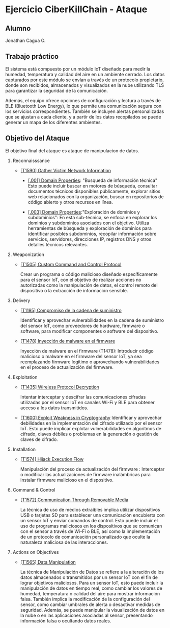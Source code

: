 # Ejercicio CiberKillChain - Ataque

## Alumno

Jonathan Cagua O.

## Trabajo práctico

El sistema está compuesto por un módulo IoT diseñado para medir la humedad, temperatura y calidad del aire en un ambiente cerrado. Los datos capturados por este módulo se envían a través de un protocolo propietario, donde son recibidos, almacenados y visualizados en la nube utilizando TLS para garantizar la seguridad de la comunicación.

Además, el equipo ofrece opciones de configuración y lectura a través de BLE (Bluetooth Low Energy), lo que permite una comunicación segura con los servicios correspondientes. También se incluyen alertas personalizadas que se ajustan a cada cliente, y a partir de los datos recopilados se puede generar un mapa de los diferentes ambientes.


## Objetivo del Ataque

El objetivo final del ataque es ataque de manipulacion de datos.


1. Reconnaisssance

    - [[T1590] Gather Victim Network Information](https://attack.mitre.org/techniques/T1590/)
        - [[.001] Domain Properties](https://attack.mitre.org/techniques/T1590/001): "Busqueda de información técnica" Esto puede incluir buscar en motores de búsqueda, consultar documentos técnicos disponibles públicamente, explorar sitios web relacionados con la organización, buscar en repositorios de código abierto y otros recursos en línea.

        - [[.003] Domain Properties](https://attack.mitre.org/techniques/T1590/003):"Exploración de dominios y subdominios": En esta sub-técnica, se enfoca en explorar los dominios y subdominios asociados con el objetivo. Utiliza herramientas de búsqueda y exploración de dominios para identificar posibles subdominios, recopilar información sobre servicios, servidores, direcciones IP, registros DNS y otros detalles técnicos relevantes.

2. Weaponization 

    - [[T1505] Custom Command and Control Protocol](https://attack.mitre.org/techniques/T1505/)

        Crear un programa o código malicioso diseñado específicamente para el sensor IoT, con el objetivo de realizar acciones no autorizadas como la manipulación de datos, el control remoto del dispositivo o la extracción de información sensible.

3. Delivery

    - [[T1195] Compromiso de la cadena de suministro](https://attack.mitre.org/techniques/T1195/)

        Identificar y aprovechar vulnerabilidades en la cadena de suministro del sensor IoT, como proveedores de hardware, firmware o software, para modificar componentes o software del dispositivo.
    - [[T1478] Inyección de malware en el firmware ](https://attack.mitre.org/techniques/T1478/)

        Inyección de malware en el firmware (T1478): Introducir código malicioso o malware en el firmware del sensor IoT, ya sea reemplazando firmware legítimo o aprovechando vulnerabilidades en el proceso de actualización del firmware.


4. Exploitation

    - [[T1435] Wireless Protocol Decryption](https://attack.mitre.org/techniques/T1435/)
    
        Intentar interceptar y descifrar las comunicaciones cifradas utilizadas por el sensor IoT en canales Wi-Fi y BLE para obtener acceso a los datos transmitidos.
    - [[T1600] Exploit Weakness in Cryptography](https://attack.mitre.org/techniques/T1600/)
        Identificar y aprovechar debilidades en la implementación del cifrado utilizado por el sensor IoT. Esto puede implicar explotar vulnerabilidades en algoritmos de cifrado, claves débiles o problemas en la generación o gestión de claves de cifrado.


5. Installation

    - [[T1574] Hijack Execution Flow](https://attack.mitre.org/techniques/T1574/)

        Manipulación del proceso de actualización del firmware : Interceptar o modificar las actualizaciones de firmware inalámbricas para instalar firmware malicioso en el dispositivo.

6. Command & Control 

    - [[T1572] Communication Through Removable Media](https://attack.mitre.org/techniques/T1572/)

        La técnica de uso de medios extraíbles implica utilizar dispositivos USB o tarjetas SD para establecer una comunicación encubierta con un sensor IoT y enviar comandos de control. Esto puede incluir el uso de programas maliciosos en los dispositivos que se comunican con el sensor a través de Wi-Fi o BLE, así como la implementación de un protocolo de comunicación personalizado que oculte la naturaleza maliciosa de las interacciones.

7. Actions on Objectives

    - [[T1565] Data Manipulation](https://attack.mitre.org/techniques/T1565/)

        La técnica de Manipulación de Datos se refiere a la alteración de los datos almacenados o transmitidos por un sensor IoT con el fin de lograr objetivos maliciosos. Para un sensor IoT, esto puede incluir la manipulación de datos en tiempo real, como cambiar los valores de humedad, temperatura o calidad del aire para mostrar información falsa. También implica la modificación de la configuración del sensor, como cambiar umbrales de alerta o desactivar medidas de seguridad. Además, se puede manipular la visualización de datos en la nube o en las aplicaciones asociadas al sensor, presentando información falsa o ocultando datos reales.


